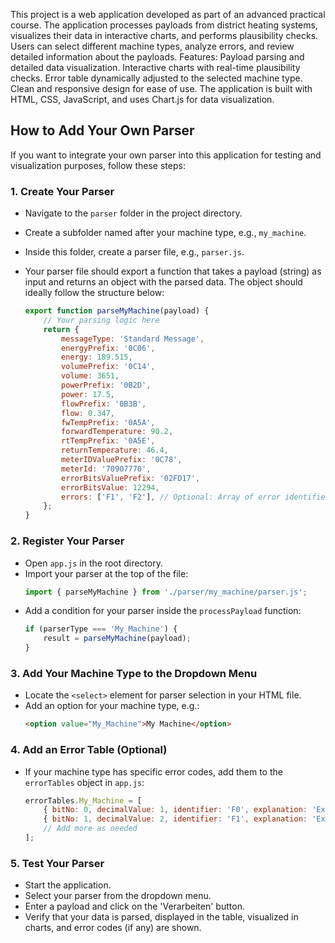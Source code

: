 This project is a web application developed as part of an advanced practical course. The application processes payloads from district heating systems, visualizes their data in interactive charts, and performs plausibility checks. Users can select different machine types, analyze errors, and review detailed information about the payloads.
Features:
Payload parsing and detailed data visualization.
Interactive charts with real-time plausibility checks.
Error table dynamically adjusted to the selected machine type.
Clean and responsive design for ease of use.
The application is built with HTML, CSS, JavaScript, and uses Chart.js for data visualization.

## How to Add Your Own Parser

If you want to integrate your own parser into this application for testing and visualization purposes, follow these steps:

### 1. Create Your Parser
- Navigate to the `parser` folder in the project directory.
- Create a subfolder named after your machine type, e.g., `my_machine`.
- Inside this folder, create a parser file, e.g., `parser.js`.
- Your parser file should export a function that takes a payload (string) as input and returns an object with the parsed data. The object should ideally follow the structure below:
  
  ```javascript
  export function parseMyMachine(payload) {
      // Your parsing logic here
      return {
          messageType: 'Standard Message',
          energyPrefix: '0C06',
          energy: 189.515,
          volumePrefix: '0C14',
          volume: 3651,
          powerPrefix: '0B2D',
          power: 17.5,
          flowPrefix: '0B3B',
          flow: 0.347,
          fwTempPrefix: '0A5A',
          forwardTemperature: 90.2,
          rtTempPrefix: '0A5E',
          returnTemperature: 46.4,
          meterIDValuePrefix: '0C78',
          meterId: '70907770',
          errorBitsValuePrefix: '02FD17',
          errorBitsValue: 12294,
          errors: ['F1', 'F2'], // Optional: Array of error identifiers
      };
  }
  ```

### 2. Register Your Parser
- Open `app.js` in the root directory.
- Import your parser at the top of the file:
  ```javascript
  import { parseMyMachine } from './parser/my_machine/parser.js';
  ```
- Add a condition for your parser inside the `processPayload` function:
  ```javascript
  if (parserType === 'My_Machine') {
      result = parseMyMachine(payload);
  }
  ```

### 3. Add Your Machine Type to the Dropdown Menu
- Locate the `<select>` element for parser selection in your HTML file.
- Add an option for your machine type, e.g.:
  ```html
  <option value="My_Machine">My Machine</option>
  ```

### 4. Add an Error Table (Optional)
- If your machine type has specific error codes, add them to the `errorTables` object in `app.js`:
  ```javascript
  errorTables.My_Machine = [
      { bitNo: 0, decimalValue: 1, identifier: 'F0', explanation: 'Example error 0' },
      { bitNo: 1, decimalValue: 2, identifier: 'F1', explanation: 'Example error 1' },
      // Add more as needed
  ];
  ```

### 5. Test Your Parser
- Start the application.
- Select your parser from the dropdown menu.
- Enter a payload and click on the 'Verarbeiten' button.
- Verify that your data is parsed, displayed in the table, visualized in charts, and error codes (if any) are shown.

